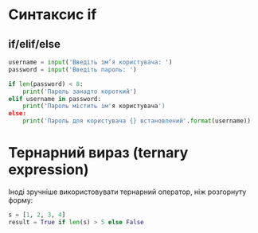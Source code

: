 # Синтаксиc if

## if/elif/else

```python
username = input('Введіть ім’я користувача: ')
password = input('Введіть пароль: ')

if len(password) < 8:
    print('Пароль занадто короткий')
elif username in password:
    print('Пароль містить ім'я користувача')
else:
    print('Пароль для користувача {} встановлений'.format(username))
```

# Тернарний вираз (ternary expression)

Іноді зручніше використовувати тернарний оператор, ніж розгорнуту форму:

```python
s = [1, 2, 3, 4]
result = True if len(s) > 5 else False
```
